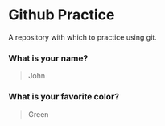 # Github Practice

A repository with which to practice using git.

### What is your name?

> John


### What is your favorite color?

> Green